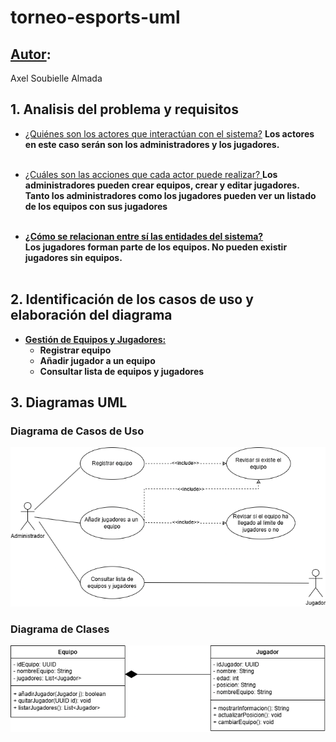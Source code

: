 # torneo-esports-uml

## <u>Autor</u>:
Axel Soubielle Almada

## 1. Analisis del problema y requisitos
- <u>¿Quiénes son los actores que interactúan con el sistema?</u>
<b> Los actores en este caso serán son los administradores y los jugadores. </b> <br> <br>

- <u>¿Cuáles son las acciones que cada actor puede realizar? </u> 
<b> Los administradores pueden crear equipos, crear y editar jugadores. Tanto los administradores como los jugadores pueden ver un listado de los equipos con sus jugadores <br> <br>
- <u>¿Cómo se relacionan entre sí las entidades del sistema? </u>\
<b> Los jugadores forman parte de los equipos. No pueden existir jugadores sin equipos. </b> <br> <br>

## 2. Identificación de los casos de uso y elaboración del diagrama

* <u>Gestión de Equipos y Jugadores:</u>
  - Registrar equipo
  - Añadir jugador a un equipo
  - Consultar lista de equipos y jugadores

## 3. Diagramas UML
### Diagrama de Casos de Uso
![Diagrama de casos de uso](diagrams/casos-uso.png)
### Diagrama de Clases
![Diagrama de clases](diagrams/clases.png)